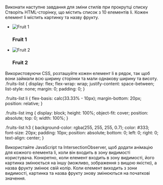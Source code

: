 Виконати наступне завдання для зміни стилів при прокрутці списку
Створіть HTML-сторінку, що містить список з 10 елементів li. Кожен елемент li містить картинку та назву фрукту.
<ul class="fruits-list">
  <li>
    <img src="fruit1.jpg" alt="Fruit 1">
    <h3>Fruit 1</h3>
  </li>
  <li>
    <img src="fruit2.jpg" alt="Fruit 2">
    <h3>Fruit 2</h3>
  </li>
  <!-- Додайте інші елементи li для інших фруктів -->
</ul>


Використовуючи CSS, розташуйте кожен елемент li в рядок, так щоб вони займали всю ширину сторінки та мали однакову ширину та висоту.
.fruits-list {
  display: flex;
  flex-wrap: wrap;
  justify-content: space-between;
  list-style: none;
  margin: 0;
  padding: 0;
}

.fruits-list li {
  flex-basis: calc(33.33% - 10px);
  margin-bottom: 20px;
  position: relative;
}

.fruits-list img {
  display: block;
  height: 100%;
  object-fit: cover;
  position: absolute;
  top: 0;
  width: 100%;
}

.fruits-list h3 {
  background-color: rgba(255, 255, 255, 0.7);
  color: #333;
  font-size: 20px;
  padding: 10px;
  position: absolute;
  bottom: 0;
  left: 0;
  right: 0;
  text-align: center;
}


Використайте JavaScript та IntersectionObserver, щоб додати анімацію для кожного елемента li, коли він входить в зону видимості користувача. Конкретно, коли елемент входить в зону видимості, його картинка змінюється на іншу (можливо, зображення з вищою якістю), а назва фрукту змінює свій колір.
Коли елемент виходить з зони видимості, картинка та назва фрукту знову змінюються на початкові значення.